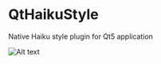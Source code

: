 # QtHaikuStyle
Native Haiku style plugin for Qt5 application

![Alt text](http://haikuware.ru/files/screenshots/haiku_qt5_native_look_test2.png "Haiku style")
